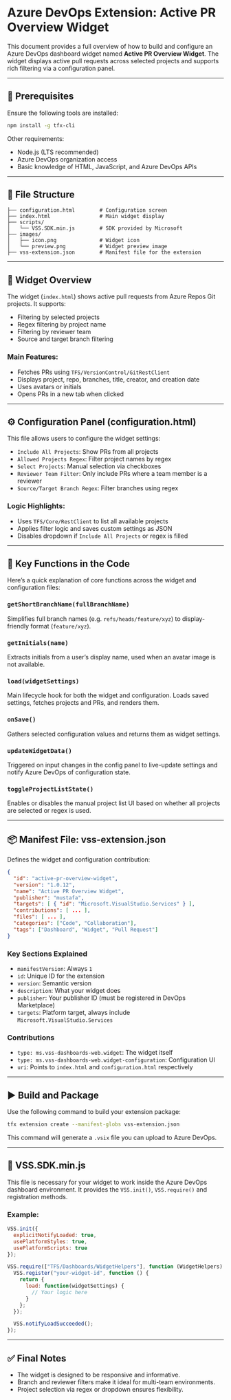 # Azure DevOps Extension: Active PR Overview Widget

This document provides a full overview of how to build and configure an Azure DevOps dashboard widget named **Active PR Overview Widget**. The widget displays active pull requests across selected projects and supports rich filtering via a configuration panel.

---

## 🧰 Prerequisites

Ensure the following tools are installed:

```bash
npm install -g tfx-cli
```

Other requirements:

* Node.js (LTS recommended)
* Azure DevOps organization access
* Basic knowledge of HTML, JavaScript, and Azure DevOps APIs

---

## 📁 File Structure

```
├── configuration.html        # Configuration screen
├── index.html                # Main widget display
├── scripts/
│   └── VSS.SDK.min.js        # SDK provided by Microsoft
├── images/
│   ├── icon.png              # Widget icon
│   └── preview.png           # Widget preview image
├── vss-extension.json        # Manifest file for the extension
```

---

## 🧩 Widget Overview

The widget (`index.html`) shows active pull requests from Azure Repos Git projects. It supports:

* Filtering by selected projects
* Regex filtering by project name
* Filtering by reviewer team
* Source and target branch filtering

### Main Features:

* Fetches PRs using `TFS/VersionControl/GitRestClient`
* Displays project, repo, branches, title, creator, and creation date
* Uses avatars or initials
* Opens PRs in a new tab when clicked

---

## ⚙️ Configuration Panel (configuration.html)

This file allows users to configure the widget settings:

* `Include All Projects`: Show PRs from all projects
* `Allowed Projects Regex`: Filter project names by regex
* `Select Projects`: Manual selection via checkboxes
* `Reviewer Team Filter`: Only include PRs where a team member is a reviewer
* `Source/Target Branch Regex`: Filter branches using regex

### Logic Highlights:

* Uses `TFS/Core/RestClient` to list all available projects
* Applies filter logic and saves custom settings as JSON
* Disables dropdown if `Include All Projects` or regex is filled

---

## 🔧 Key Functions in the Code

Here’s a quick explanation of core functions across the widget and configuration files:

### `getShortBranchName(fullBranchName)`

Simplifies full branch names (e.g. `refs/heads/feature/xyz`) to display-friendly format (`feature/xyz`).

### `getInitials(name)`

Extracts initials from a user’s display name, used when an avatar image is not available.

### `load(widgetSettings)`

Main lifecycle hook for both the widget and configuration. Loads saved settings, fetches projects and PRs, and renders them.

### `onSave()`

Gathers selected configuration values and returns them as widget settings.

### `updateWidgetData()`

Triggered on input changes in the config panel to live-update settings and notify Azure DevOps of configuration state.

### `toggleProjectListState()`

Enables or disables the manual project list UI based on whether all projects are selected or regex is used.

---

## 📦 Manifest File: vss-extension.json

Defines the widget and configuration contribution:

```json
{
  "id": "active-pr-overview-widget",
  "version": "1.0.12",
  "name": "Active PR Overview Widget",
  "publisher": "mustafa",
  "targets": [ { "id": "Microsoft.VisualStudio.Services" } ],
  "contributions": [ ... ],
  "files": [ ... ],
  "categories": ["Code", "Collaboration"],
  "tags": ["Dashboard", "Widget", "Pull Request"]
}
```

### Key Sections Explained

* `manifestVersion`: Always `1`
* `id`: Unique ID for the extension
* `version`: Semantic version
* `description`: What your widget does
* `publisher`: Your publisher ID (must be registered in DevOps Marketplace)
* `targets`: Platform target, always include `Microsoft.VisualStudio.Services`

### Contributions

* `type: ms.vss-dashboards-web.widget`: The widget itself
* `type: ms.vss-dashboards-web.widget-configuration`: Configuration UI
* `uri`: Points to `index.html` and `configuration.html` respectively

---

## ▶️ Build and Package

Use the following command to build your extension package:

```bash
tfx extension create --manifest-globs vss-extension.json
```

This command will generate a `.vsix` file you can upload to Azure DevOps.

---

## 📌 VSS.SDK.min.js

This file is necessary for your widget to work inside the Azure DevOps dashboard environment. It provides the `VSS.init()`, `VSS.require()` and registration methods.

### Example:

```js
VSS.init({
  explicitNotifyLoaded: true,
  usePlatformStyles: true,
  usePlatformScripts: true
});

VSS.require(["TFS/Dashboards/WidgetHelpers"], function (WidgetHelpers) {
  VSS.register("your-widget-id", function () {
    return {
      load: function(widgetSettings) {
        // Your logic here
      }
    };
  });

  VSS.notifyLoadSucceeded();
});
```

---

## ✅ Final Notes

* The widget is designed to be responsive and informative.
* Branch and reviewer filters make it ideal for multi-team environments.
* Project selection via regex or dropdown ensures flexibility.

